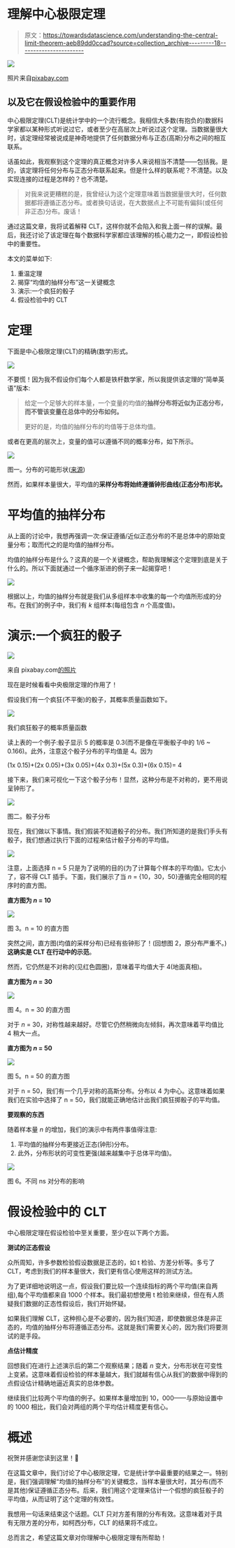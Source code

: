 # 理解中心极限定理

> 原文：<https://towardsdatascience.com/understanding-the-central-limit-theorem-aeb89dd0ccad?source=collection_archive---------18----------------------->

![](img/d603067045f0a7f492cd7070b6afea4f.png)

照片来自[pixabay.com](http://pixabay.com)

## 以及它在假设检验中的重要作用

中心极限定理(CLT)是统计学中的一个流行概念。我相信大多数(有抱负的)数据科学家都以某种形式听说过它，或者至少在高层次上听说过这个定理。当数据量很大时，该定理经常被说成是神奇地提供了任何数据分布与正态(高斯)分布之间的相互联系。

话虽如此，我观察到这个定理的真正概念对许多人来说相当不清楚——包括我。是的，该定理将任何分布与正态分布联系起来。但是什么样的联系呢？不清楚。以及实现连接的过程是怎样的？也不清楚。

> 对我来说更糟糕的是，我曾经认为这个定理意味着当数据量很大时，任何数据都将遵循正态分布。或者换句话说，在大数据点上不可能有偏斜(或任何非正态)分布。废话！

通过这篇文章，我将试着解释 CLT，这样你就不会陷入和我上面一样的误解。最后，我还讨论了该定理在每个数据科学家都应该理解的核心能力之一，即假设检验中的重要性。

本文的菜单如下:

1.  重温定理
2.  揭穿“均值的抽样分布”这一关键概念
3.  演示:一个疯狂的骰子
4.  假设检验中的 CLT

# 定理

下面是中心极限定理(CLT)的精确(数学)形式。

![](img/8e908bd12f22f0635d95dcaada8cdca0.png)

不要慌！因为我不假设你们每个人都是铁杆数学家，所以我提供该定理的“简单英语”版本:

> 给定一个足够大的样本量，一个变量的均值的**抽样分布将近似为正态分布，而不管该变量在总体中的分布如何。**
> 
> 更好的是，均值的抽样分布的均值等于总体均值。

或者在更高的层次上，变量的值可以遵循不同的概率分布，如下所示。

![](img/71fceb9433f1659090c3cbd0f019ed20.png)

图一。分布的可能形状([来源](https://online.stat.psu.edu/stat504/node/14/))

然而，如果样本量很大，平均值的**采样分布将始终遵循钟形曲线(正态分布)形状。**

# 平均值的抽样分布

从上面的讨论中，我想再强调一次:保证遵循/近似正态分布的不是总体中的原始变量分布；取而代之的是均值的抽样分布。

均值的抽样分布是什么？这真的是一个关键概念，帮助我理解这个定理到底是关于什么的。所以下面就通过一个循序渐进的例子来一起揭穿吧！

![](img/9594d7288487ced8e0e8fd294f6c2365.png)

根据以上，均值的抽样分布就是我们从多组样本中收集的每一个均值所形成的分布。在我们的例子中，我们有 *k* 组样本(每组包含 *n* 个高度值)。

# 演示:一个疯狂的骰子

![](img/801e825d4add413765ce4ea0e50268ea.png)

来自 pixabay.com[的照片](http://pixabay.com)

现在是时候看看中央极限定理的作用了！

假设我们有一个疯狂(不平衡)的骰子，其概率质量函数如下。

![](img/f5c8a1a6f3ad4a566aafb42996bea0b7.png)

我们疯狂骰子的概率质量函数

读上表的一个例子:骰子显示 5 的概率是 0.3(而不是像在平衡骰子中的 1/6 ~ 0.166)。此外，注意这个骰子分布的平均值是 4。因为

(1x 0.15)+(2x 0.05)+(3x 0.05)+(4x 0.3)+(5x 0.3)+(6x 0.15)= 4

接下来，我们来可视化一下这个骰子分布！显然，这种分布是不对称的，更不用说呈钟形了。

![](img/c94e596362ecb73affc4a45816b1e199.png)

图二。骰子分布

现在，我们做以下事情。我们假装不知道骰子的分布。我们所知道的是我们手头有骰子，我们想通过执行下面的过程来估计骰子分布的平均值。

![](img/6cfc3587f89174f3398cb4c9757ca38e.png)

注意，上面选择 n = 5 只是为了说明的目的(为了计算每个样本的平均值)。它太小了，容不得 CLT 插手。下面，我们展示了当 *n* = {10，30，50}遵循完全相同的程序时的直方图。

**直方图为 *n* = 10**

![](img/187377429f8cb15aaa313d1959e43947.png)

图 3。n = 10 的直方图

突然之间，直方图(均值的采样分布)已经有些钟形了！(回想图 2，原分布严重不。)**这确实是 CLT 在行动中的示范**。

然而，它仍然是不对称的(见红色圆圈)，意味着平均值大于 4(地面真相)。

**直方图为 *n* = 30**

![](img/7e782727f6c0abb88a680eecc7cb4272.png)

图 4。n = 30 的直方图

对于 *n* = 30，对称性越来越好。尽管它仍然稍微向左倾斜，再次意味着平均值比 4 稍大一点。

**直方图为 *n* = 50**

![](img/314d3e9b0b089f6ee193181459003acd.png)

图 5。n = 50 的直方图

对于 n = 50，我们有一个几乎对称的高斯分布。分布以 4 为中心。这意味着如果我们在实验中选择了 n = 50，我们就能正确地估计出我们疯狂掷骰子的平均值。

**要观察的东西**

随着样本量 *n* 的增加，我们的演示中有两件事值得注意:

1.  平均值的抽样分布更接近正态(钟形)分布。
2.  此外，分布形状的可变性更强(越来越集中于总体平均值)。

![](img/6407961604b899c6049187d3b64f73b1.png)

图 6。不同 ns 对分布的影响

# 假设检验中的 CLT

中心极限定理在假设检验中至关重要，至少在以下两个方面。

**测试的正态假设**

众所周知，许多参数检验假设数据是正态的，如 t 检验、方差分析等。多亏了 CLT，考虑到我们的样本量很大，我们更有信心使用这样的测试方法。

为了更详细地说明这一点，假设我们要比较一个连续指标的两个平均值(来自两组),每个平均值都来自 1000 个样本。我们最初想使用 t 检验来继续，但在有人质疑我们数据的正态性假设后，我们开始怀疑。

如果我们理解 CLT，这种担心是不必要的，因为我们知道，即使数据总体是非正态的，均值的抽样分布将遵循正态分布。这就是我们需要关心的，因为我们将要测试的是手段。

**点估计精度**

回想我们在进行上述演示后的第二个观察结果；随着 *n* 变大，分布形状在可变性上变紧。这意味着假设检验的样本量越大，我们就越有信心从我们的数据中得到的点假设估计精确地逼近真实的总体参数。

继续我们比较两个平均值的例子。如果样本量增加到 10，000——与原始设置中的 1000 相比，我们会对两组的两个平均估计精度更有信心。

# 概述

祝贺并感谢您读到这里！🎉

在这篇文章中，我们讨论了中心极限定理，它是统计学中最重要的结果之一。特别是，我们强调理解“均值的抽样分布”的关键概念，当样本量很大时，其分布(而不是其他)保证遵循正态分布。后来，我们用这个定理来估计一个假想的疯狂骰子的平均值，从而证明了这个定理的有效性。

我想用一句话来结束这个话题。CLT 只对方差有限的分布有效。这意味着对于具有无限方差的分布，如柯西分布，CLT 的结果将不成立。

总而言之，希望这篇文章对你理解中心极限定理有所帮助！
